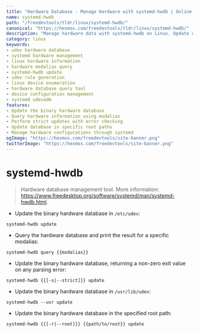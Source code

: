 ```yaml
---
title: "Hardware Database - Manage Hardware with systemd-hwdb | Online Free DevTools by Hexmos"
name: systemd-hwdb
path: "/freedevtools/tldr/linux/systemd-hwdb/"
canonical: "https://hexmos.com/freedevtools/tldr/linux/systemd-hwdb/"
description: "Manage hardware data with systemd-hwdb on Linux. Update udev hardware database and query device information efficiently. Free online tool, no registration required."
category: linux
keywords:
- udev hardware database
- systemd hardware management
- linux hardware information
- hardware modalias query
- systemd-hwdb update
- udev rule generation
- linux device enumeration
- hardware database query tool
- device configuration management
- systemd udevadm
features:
- Update the binary hardware database
- Query hardware information using modalias
- Perform strict updates with error checking
- Update database in specific root paths
- Manage hardware configurations through systemd
ogImage: "https://hexmos.com/freedevtools/site-banner.png"
twitterImage: "https://hexmos.com/freedevtools/site-banner.png"
---
```


# systemd-hwdb

> Hardware database management tool.
> More information: <https://www.freedesktop.org/software/systemd/man/systemd-hwdb.html>.

- Update the binary hardware database in `/etc/udev`:

`systemd-hwdb update`

- Query the hardware database and print the result for a specific modalias:

`systemd-hwdb query {{modalias}}`

- Update the binary hardware database, returning a non-zero exit value on any parsing error:

`systemd-hwdb {{[-s|--strict]}} update`

- Update the binary hardware database in `/usr/lib/udev`:

`systemd-hwdb --usr update`

- Update the binary hardware database in the specified root path:

`systemd-hwdb {{[-r|--root]}} {{path/to/root}} update`
